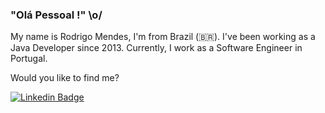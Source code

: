### "Olá Pessoal !" \o/ 

My name is Rodrigo Mendes, I'm from Brazil (🇧🇷). I've been working as a Java Developer since 2013. Currently, I work as a Software Engineer in Portugal.

Would you like to find me?

[![Linkedin Badge](https://img.shields.io/badge/-LinkedIn-blue?style=flat-square&logo=Linkedin&logoColor=white&link=https://www.linkedin.com/in/rodrigomendes-silva/)](https://www.linkedin.com/in/rodrigomendes-silva/)

<!--
**rodrigorodes/rodrigorodes** is a ✨ _special_ ✨ repository because its `README.md` (this file) appears on your GitHub profile.

Here are some ideas to get you started:

- 🔭 I’m currently working on ...
- 🌱 I’m currently learning ...
- 👯 I’m looking to collaborate on ...
- 🤔 I’m looking for help with ...
- 💬 Ask me about ...
- 📫 How to reach me: ...
- 😄 Pronouns: ...
- ⚡ Fun fact: ...
-->

